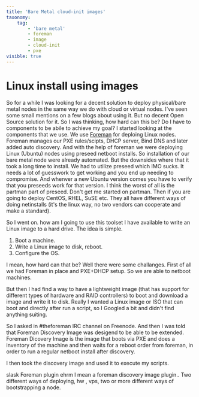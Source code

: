 ```yaml
---
title: 'Bare Metal cloud-init images'
taxonomy:
    tag:
        - 'bare metal'
        - foreman
        - image
        - cloud-init
        - pxe
visible: true
---
```


# Linux install using images
So for a while I was looking for a decent solution to deploy physical/bare metal nodes in the same way we do with cloud or virtual nodes.
I've seen some small mentions on a few blogs about using it. But no decent Open Source solution for it.
So I was thinking, how hard can this be? Do I have to components to be abile to achieve my goal?
I started looking at the components that we use.
We use [Foreman](https://theforeman.org) for deploing Linux nodes. Foreman manages our PXE rules/scipts, DHCP server, Bind DNS and later added auto discovery.
And with the help of foreman we were deploying Linux (Ubuntu) nodes using preseed netboot installs. So installation of our bare metal node were already automated.
But the downsides where that it took a long time to install. We had to utilize preseed which IMO sucks. It needs a lot of guesswork to get working and you end up needing to compromise.
And whenver a new Ubuntu version comes you have to verify that you preseeds work for that version. I think the worst of all is the partman part of preseed. Don't get me started on partman.
Then if you are going to deploy CentOS, RHEL, SuSE etc. They all have different ways of doing netinstalls (it's the linux way, no two vendors can cooperate and make a standard).

So I went on. how am I going to use this toolset I have available to write an Linux image to a hard drive.
The idea is simple.
1. Boot a machine.
2. Write a Linux image to disk, reboot.
3. Configure the OS.

I mean, how hard can that be? Well there were some challanges.
First of all we had Foreman in place and PXE+DHCP setup. So we are able to netboot machines.

But then I had find a way to have a lightweight image (that has support for different types of hardware and RAID controllers) to boot and download a image and write it to disk.
Really I wanted a Linux image or ISO that can boot and directly after run a script, so I Googled a bit and didn't find anything suiting.

So I asked in #theforeman IRC channel on Freenode. And then I was told that Foreman Discovery Image was desigend to be able to be extended. Foreman Dicovery Image is the image that boots via PXE and does a inventory of the machine and then waits for a reboot order from foreman, in order to run a regular netboot install after discovery.

I then took the discovery image and used it to execute my scripts.


slask
Foreman plugin ehrm I mean a foreman discovery image plugin..
Two different ways of deploying, hw , vps, two or more different ways of bootstrapping a node.


